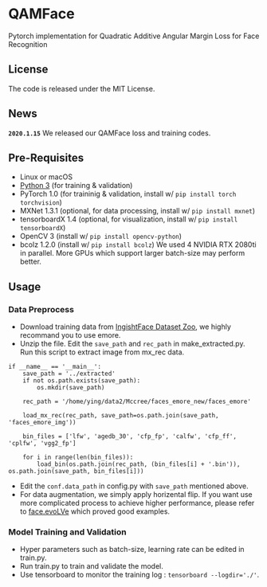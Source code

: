 # QAMFace
Pytorch implementation for Quadratic Additive Angular Margin Loss for Face Recognition
## License
The code is released under the MIT License.
## News
**`2020.1.15`** We released our QAMFace loss and training codes.
## Pre-Requisites 
* Linux or macOS
* [Python 3](https://www.anaconda.com/distribution/) (for training \& validation)
* PyTorch 1.0 (for traininig \& validation, install w/ `pip install torch torchvision`)
* MXNet 1.3.1 (optional, for data processing, install w/ `pip install mxnet`)
* tensorboardX 1.4 (optional, for visualization, install w/ `pip install tensorboardX`)
* OpenCV 3 (install w/ `pip install opencv-python`)
* bcolz 1.2.0 (install w/ `pip install bcolz`)
 We used 4 NVIDIA RTX 2080ti in parallel. More GPUs which support larger batch-size may perform better.
 
## Usage
### Data Preprocess
- Download training data from [IngishtFace Dataset Zoo](https://github.com/deepinsight/insightface/wiki/Dataset-Zoo), we highly recommand you to use emore.
- Unzip the file. Edit the `save_path` and `rec_path` in make_extracted.py. Run this script to extract image from mx_rec data.
```
if __name__ == '__main__':
    save_path = '../extracted'
    if not os.path.exists(save_path):
        os.mkdir(save_path)

    rec_path = '/home/ying/data2/Mccree/faces_emore_new/faces_emore'

    load_mx_rec(rec_path, save_path=os.path.join(save_path, 'faces_emore_img'))

    bin_files = ['lfw', 'agedb_30', 'cfp_fp', 'calfw', 'cfp_ff', 'cplfw', 'vgg2_fp']

    for i in range(len(bin_files)):
        load_bin(os.path.join(rec_path, (bin_files[i] + '.bin')), os.path.join(save_path, bin_files[i]))
```
- Edit the `conf.data_path` in config.py with `save_path` mentioned above.
- For data augmentation, we simply apply horizental flip. If you want use more complicated process to achieve higher performance, please refer to [face.evoLVe](https://github.com/ZhaoJ9014/face.evoLVe.PyTorch/) which proved good examples.
### Model Training and Validation
- Hyper parameters such as batch-size, learning rate can be edited in train.py.
- Run train.py to train and validate the model. 
- Use tensorboard to monitor the training log : `tensorboard --logdir='./'`.
